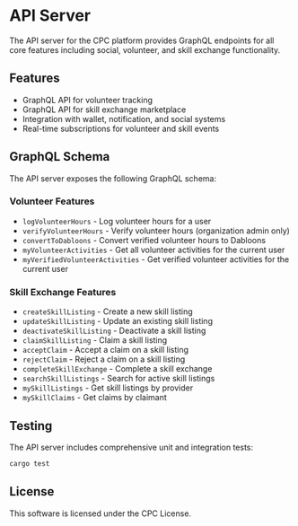 # API Server

The API server for the CPC platform provides GraphQL endpoints for all core features including social, volunteer, and skill exchange functionality.

## Features

- GraphQL API for volunteer tracking
- GraphQL API for skill exchange marketplace
- Integration with wallet, notification, and social systems
- Real-time subscriptions for volunteer and skill events

## GraphQL Schema

The API server exposes the following GraphQL schema:

### Volunteer Features

- `logVolunteerHours` - Log volunteer hours for a user
- `verifyVolunteerHours` - Verify volunteer hours (organization admin only)
- `convertToDabloons` - Convert verified volunteer hours to Dabloons
- `myVolunteerActivities` - Get all volunteer activities for the current user
- `myVerifiedVolunteerActivities` - Get verified volunteer activities for the current user

### Skill Exchange Features

- `createSkillListing` - Create a new skill listing
- `updateSkillListing` - Update an existing skill listing
- `deactivateSkillListing` - Deactivate a skill listing
- `claimSkillListing` - Claim a skill listing
- `acceptClaim` - Accept a claim on a skill listing
- `rejectClaim` - Reject a claim on a skill listing
- `completeSkillExchange` - Complete a skill exchange
- `searchSkillListings` - Search for active skill listings
- `mySkillListings` - Get skill listings by provider
- `mySkillClaims` - Get claims by claimant

## Testing

The API server includes comprehensive unit and integration tests:

```bash
cargo test
```

## License

This software is licensed under the CPC License.